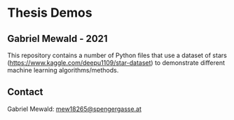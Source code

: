 # Thesis Demos
## Gabriel Mewald - 2021

This repository contains a number of Python files that use a dataset of stars (https://www.kaggle.com/deepu1109/star-dataset) to demonstrate different machine learning algorithms/methods.

## Contact
Gabriel Mewald: mew18265@spengergasse.at
